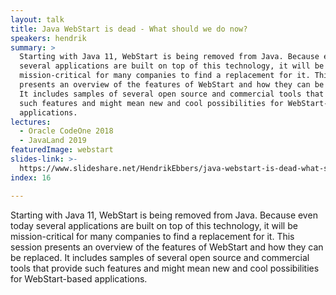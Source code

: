 ```yaml
---
layout: talk
title: Java WebStart is dead - What should we do now?
speakers: hendrik
summary: >
  Starting with Java 11, WebStart is being removed from Java. Because even today
  several applications are built on top of this technology, it will be
  mission-critical for many companies to find a replacement for it. This session
  presents an overview of the features of WebStart and how they can be replaced.
  It includes samples of several open source and commercial tools that provide
  such features and might mean new and cool possibilities for WebStart-based
  applications.
lectures:
  - Oracle CodeOne 2018
  - JavaLand 2019
featuredImage: webstart
slides-link: >-
  https://www.slideshare.net/HendrikEbbers/java-webstart-is-dead-what-should-we-do-now
index: 16

---
```


Starting with Java 11, WebStart is being removed from Java. Because even today several applications are built on top of this technology, it will be mission-critical for many companies to find a replacement for it. This session presents an overview of the features of WebStart and how they can be replaced. It includes samples of several open source and commercial tools that provide such features and might mean new and cool possibilities for WebStart-based applications.
